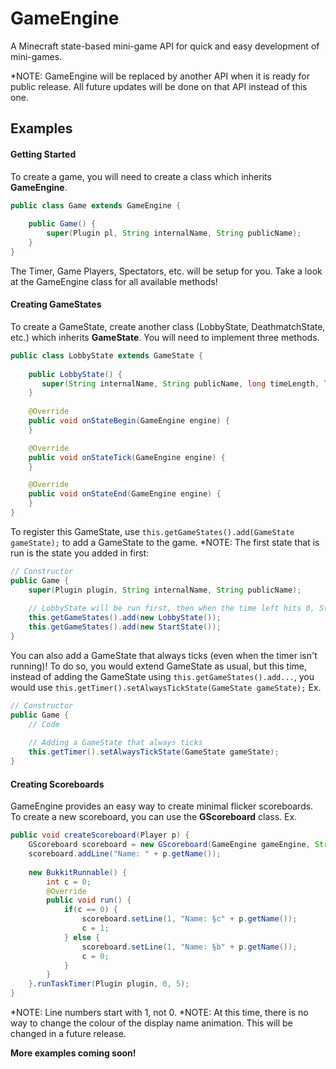 # GameEngine
A Minecraft state-based mini-game API for quick and easy development of mini-games.

*NOTE: GameEngine will be replaced by another API when it is ready for public release. All future updates 
       will be done on that API instead of this one.

## Examples
#### Getting Started
To create a game, you will need to create a class which inherits **GameEngine**.
```java
public class Game extends GameEngine {
       
    public Game() {
        super(Plugin pl, String internalName, String publicName);
    }
}
```

The Timer, Game Players, Spectators, etc. will be setup for you. Take a look at the GameEngine class for all available methods!

#### Creating GameStates
To create a GameState, create another class (LobbyState, DeathmatchState, etc.) which inherits **GameState**. You will need to implement three methods.
```java
public class LobbyState extends GameState {
    
    public LobbyState() {
       super(String internalName, String publicName, long timeLength, TimeUnit unit);
    }
    
    @Override
    public void onStateBegin(GameEngine engine) {
    }

    @Override
    public void onStateTick(GameEngine engine) {
    }

    @Override
    public void onStateEnd(GameEngine engine) {
    }
}
```

To register this GameState, use ```this.getGameStates().add(GameState gameState);``` to add a GameState to the game.
*NOTE: The first state that is run is the state you added in first:
```java
// Constructor
public Game {
    super(Plugin plugin, String internalName, String publicName);
    
    // LobbyState will be run first, then when the time left hits 0, StartState will be run.
    this.getGameStates().add(new LobbyState());
    this.getGameStates().add(new StartState());
}
```

You can also add a GameState that always ticks (even when the timer isn't running)! To do so, you would extend GameState as usual, but this time, instead of adding the GameState using ```this.getGameStates().add...```, you would use ```this.getTimer().setAlwaysTickState(GameState gameState);```
Ex.
```java
// Constructor
public Game {
    // Code
    
    // Adding a GameState that always ticks
    this.getTimer().setAlwaysTickState(GameState gameState);
}
```

#### Creating Scoreboards
GameEngine provides an easy way to create minimal flicker scoreboards. To create a new scoreboard, you can use the **GScoreboard** class.
Ex.
```java
public void createScoreboard(Player p) {
    GScoreboard scoreboard = new GScoreboard(GameEngine gameEngine, String displayName, boolean animate);
    scoreboard.addLine("Name: " + p.getName());
    
    new BukkitRunnable() {
        int c = 0;
        @Override
        public void run() {
            if(c == 0) {
                scoreboard.setLine(1, "Name: §c" + p.getName());
                c = 1;
            } else {
                scoreboard.setLine(1, "Name: §b" + p.getName());
                c = 0;
            }
        }
    }.runTaskTimer(Plugin plugin, 0, 5);
}
```
*NOTE: Line numbers start with 1, not 0.
*NOTE: At this time, there is no way to change the colour of the display name animation. This will be changed in a future release.

**More examples coming soon!**
